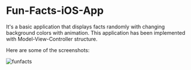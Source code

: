 # Fun-Facts-iOS-App
It's a basic application that displays facts randomly with changing background colors with animation. This application has been
implemented with Model-View-Controller structure.

Here are some of the screenshots:

![funfacts](https://cloud.githubusercontent.com/assets/26324291/24491275/63cd32aa-14db-11e7-9ad8-4b986c9f2e6b.gif)

